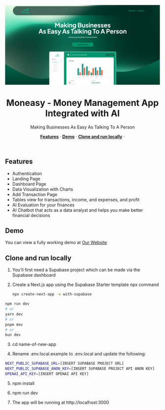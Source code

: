 
  <img alt="Moneasy - Money Management App Integrated with AI" src="public/HeroSect.png">
  <h1 align="center">Moneasy - Money Management App Integrated with AI</h1> 

<p align="center">
 Making Businesses
As Easy As Talking To A Person
</p>

<p align="center">
  <a href="#features"><strong>Features</strong></a> ·
  <a href="#demo"><strong>Demo</strong></a> ·
  <a href="#clone-and-run-locally"><strong>Clone and run locally</strong></a> ·
</p>
<br/>

## Features

- Authentication
- Landing Page
- Dashboard Page
- Data Visualization with Charts
- Add Transaction Page
- Tables view for transactions, income, and expenses, and profit
- AI Evaluation for your finances
- AI Chatbot that acts as a data analyst and helps you make better financial decisions

## Demo

You can view a fully working demo at [Our Website](https://moneasy.vercel.app/)

## Clone and run locally

1. You'll first need a Supabase project which can be made via the Supabase dashboard

2. Create a Next.js app using the Supabase Starter template npx command

   ```bash
   npx create-next-app -e with-supabase
   ```

```bash
npm run dev
# or
yarn dev
# or
pnpm dev
# or
bun dev
```

3. cd name-of-new-app

4. Rename .env.local.example to .env.local and update the following:

```bash
NEXT_PUBLIC_SUPABASE_URL=[INSERT SUPABASE PROJECT URL]
NEXT_PUBLIC_SUPABASE_ANON_KEY=[INSERT SUPABASE PROJECT API ANON KEY]
OPENAI_API_KEY=[INSERT OPENAI API KEY]
```

5. npm install

6. npm run dev

7. The app will be running at http://localhost:3000
